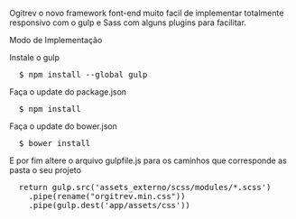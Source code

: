 Ogitrev o novo framework font-end muito facil de implementar totalmente responsivo com o gulp e Sass com alguns plugins para facilitar.

Modo de Implementação

Instale o gulp
<pre>
  $ npm install --global gulp
</pre>

Faça o update do package.json
<pre>
  $ npm install 
</pre>

Faça o update do bower.json 
<pre>
  $ bower install 
</pre>

E por fim altere o arquivo gulpfile.js para os caminhos que corresponde as pasta o seu projeto
<pre>
  return gulp.src('assets_externo/scss/modules/*.scss')
    .pipe(rename("orgitrev.min.css"))
    .pipe(gulp.dest('app/assets/css'))
</pre>
